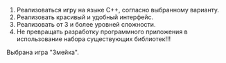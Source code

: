 1.	Реализоваться игру на языке С++, согласно выбранному варианту.
2.	Реализовать красивый и удобный интерфейс.
3.	Реализовать от 3 и более уровней сложности.
4.	Не превращать разработку программного приложения в использование набора существующих библиотек!!!

Выбрана игра "Змейка".
